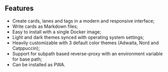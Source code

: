 ## Features
 - Create cards, lanes and tags in a modern and responsive interface;
 - Write cards as Markdown files;
 - Easy to install with a single Docker image;
 - Light and dark themes synced with operating system settings;
 - Heavily customizable with 3 default color themes (Adwaita, Nord and Catppuccin);
 - Support for subpath based reverse-proxy with an environment variable for base path;
 - Can be installed as PWA.